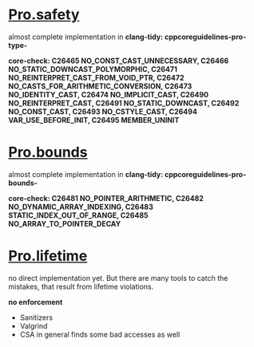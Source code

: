 # [Pro.safety](https://github.com/isocpp/CppCoreGuidelines/blob/master/CppCoreGuidelines.md#prosafety-type-safety-profile)

almost complete implementation in 
**clang-tidy: cppcoreguidelines-pro-type-**

**core-check:
C26465 NO_CONST_CAST_UNNECESSARY,
C26466 NO_STATIC_DOWNCAST_POLYMORPHIC,
C26471 NO_REINTERPRET_CAST_FROM_VOID_PTR,
C26472 NO_CASTS_FOR_ARITHMETIC_CONVERSION,
C26473 NO_IDENTITY_CAST,
C26474 NO_IMPLICIT_CAST,
C26490 NO_REINTERPRET_CAST,
C26491 NO_STATIC_DOWNCAST,
C26492 NO_CONST_CAST,
C26493 NO_CSTYLE_CAST,
C26494 VAR_USE_BEFORE_INIT,
C26495 MEMBER_UNINIT**

# [Pro.bounds](https://github.com/isocpp/CppCoreGuidelines/blob/master/CppCoreGuidelines.md#prosafety-type-safety-profile)

almost complete implementation in 
**clang-tidy: cppcoreguidelines-pro-bounds-**

**core-check: 
C26481 NO_POINTER_ARITHMETIC,
C26482 NO_DYNAMIC_ARRAY_INDEXING,
C26483 STATIC_INDEX_OUT_OF_RANGE,
C26485 NO_ARRAY_TO_POINTER_DECAY**

# [Pro.lifetime](https://github.com/isocpp/CppCoreGuidelines/blob/master/CppCoreGuidelines.md#prolifetime-lifetime-safety-profile)

no direct implementation yet. But there are many tools to catch the mistakes,
that result from lifetime violations.

**no enforcement**

- Sanitizers
- Valgrind
- CSA in general finds some bad accesses as well
